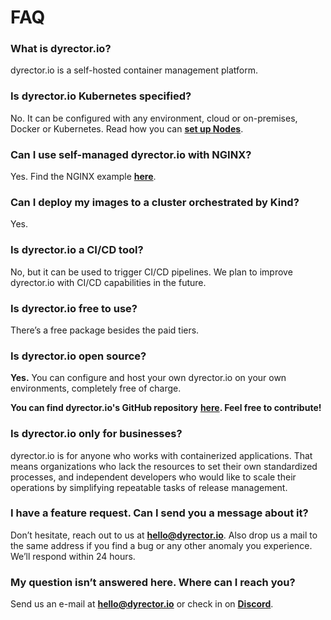 # FAQ

### What is dyrector.io?

dyrector.io is a self-hosted container management platform.

### Is dyrector.io Kubernetes specified?

No. It can be configured with any environment, cloud or on-premises, Docker or Kubernetes. Read how you can [**set up Nodes**](../../docs/tutorials/register-your-node.md).

### **Can I use self-managed dyrector.io with NGINX?**

Yes. Find the NGINX example [**here**](../../self-managed-dyrector.io/proxies.md#nginx).

### Can I deploy my images to a cluster orchestrated by Kind?

Yes.

### Is dyrector.io a CI/CD tool?

No, but it can be used to trigger CI/CD pipelines. We plan to improve dyrector.io with CI/CD capabilities in the future.

### Is dyrector.io free to use?

There’s a free package besides the paid tiers.

### Is dyrector.io open source?

**Yes.** You can configure and host your own dyrector.io on your own environments, completely free of charge.

**You can find dyrector.io's GitHub repository** [**here**](https://github.com/dyrector-io/dyrectorio/)**. Feel free to contribute!**

### Is dyrector.io only for businesses?

dyrector.io is for anyone who works with containerized applications. That means organizations who lack the resources to set their own standardized processes, and independent developers who would like to scale their operations by simplifying repeatable tasks of release management.

### I have a feature request. Can I send you a message about it?

Don’t hesitate, reach out to us at [**hello@dyrector.io**](mailto:hello@dyrector.io). Also drop us a mail to the same address if you find a bug or any other anomaly you experience. We’ll respond within 24 hours.

### My question isn’t answered here. Where can I reach you?

Send us an e-mail at [**hello@dyrector.io**](mailto:hello@dyrector.io) or check in on [**Discord**](https://discord.gg/pZWbd4fxga).
